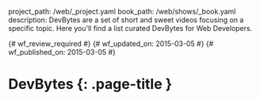 project_path: /web/_project.yaml
book_path: /web/shows/_book.yaml
description: DevBytes are a set of short and sweet videos focusing on a specific topic. Here you'll find a list curated DevBytes for Web Developers.

{# wf_review_required #}
{# wf_updated_on: 2015-03-05 #}
{# wf_published_on: 2015-03-05 #}

# DevBytes {: .page-title }



